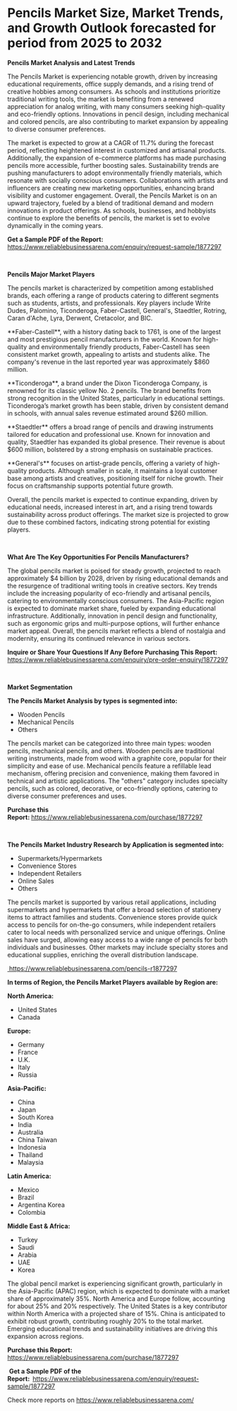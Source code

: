 <p><h1>Pencils Market Size, Market Trends, and Growth Outlook forecasted for period from 2025 to 2032</h1></p><p><strong>Pencils Market Analysis and Latest Trends</strong></p>
<p><p>The Pencils Market is experiencing notable growth, driven by increasing educational requirements, office supply demands, and a rising trend of creative hobbies among consumers. As schools and institutions prioritize traditional writing tools, the market is benefiting from a renewed appreciation for analog writing, with many consumers seeking high-quality and eco-friendly options. Innovations in pencil design, including mechanical and colored pencils, are also contributing to market expansion by appealing to diverse consumer preferences.</p><p>The market is expected to grow at a CAGR of 11.7% during the forecast period, reflecting heightened interest in customized and artisanal products. Additionally, the expansion of e-commerce platforms has made purchasing pencils more accessible, further boosting sales. Sustainability trends are pushing manufacturers to adopt environmentally friendly materials, which resonate with socially conscious consumers. Collaborations with artists and influencers are creating new marketing opportunities, enhancing brand visibility and customer engagement. Overall, the Pencils Market is on an upward trajectory, fueled by a blend of traditional demand and modern innovations in product offerings. As schools, businesses, and hobbyists continue to explore the benefits of pencils, the market is set to evolve dynamically in the coming years.</p></p>
<p><strong>Get a Sample PDF of the Report:&nbsp;</strong> <a href="https://www.reliablebusinessarena.com/enquiry/request-sample/1877297?utm_campaign=2637&utm_medium=2&utm_source=Github&utm_content=ia&utm_term=04042025&utm_id=pencils">https://www.reliablebusinessarena.com/enquiry/request-sample/1877297</a></p>
<p>&nbsp;</p>
<p><strong>Pencils Major Market Players</strong></p>
<p><p>The pencils market is characterized by competition among established brands, each offering a range of products catering to different segments such as students, artists, and professionals. Key players include Write Dudes, Palomino, Ticonderoga, Faber-Castell, General's, Staedtler, Rotring, Caran d'Ache, Lyra, Derwent, Cretacolor, and BIC.</p><p>**Faber-Castell**, with a history dating back to 1761, is one of the largest and most prestigious pencil manufacturers in the world. Known for high-quality and environmentally friendly products, Faber-Castell has seen consistent market growth, appealing to artists and students alike. The company's revenue in the last reported year was approximately $860 million.</p><p>**Ticonderoga**, a brand under the Dixon Ticonderoga Company, is renowned for its classic yellow No. 2 pencils. The brand benefits from strong recognition in the United States, particularly in educational settings. Ticonderoga’s market growth has been stable, driven by consistent demand in schools, with annual sales revenue estimated around $260 million.</p><p>**Staedtler** offers a broad range of pencils and drawing instruments tailored for education and professional use. Known for innovation and quality, Staedtler has expanded its global presence. Their revenue is about $600 million, bolstered by a strong emphasis on sustainable practices.</p><p>**General's** focuses on artist-grade pencils, offering a variety of high-quality products. Although smaller in scale, it maintains a loyal customer base among artists and creatives, positioning itself for niche growth. Their focus on craftsmanship supports potential future growth.</p><p>Overall, the pencils market is expected to continue expanding, driven by educational needs, increased interest in art, and a rising trend towards sustainability across product offerings. The market size is projected to grow due to these combined factors, indicating strong potential for existing players.</p></p>
<p>&nbsp;</p>
<p><strong>What Are The Key Opportunities For Pencils Manufacturers?</strong></p>
<p><p>The global pencils market is poised for steady growth, projected to reach approximately $4 billion by 2028, driven by rising educational demands and the resurgence of traditional writing tools in creative sectors. Key trends include the increasing popularity of eco-friendly and artisanal pencils, catering to environmentally conscious consumers. The Asia-Pacific region is expected to dominate market share, fueled by expanding educational infrastructure. Additionally, innovation in pencil design and functionality, such as ergonomic grips and multi-purpose options, will further enhance market appeal. Overall, the pencils market reflects a blend of nostalgia and modernity, ensuring its continued relevance in various sectors.</p></p>
<p><strong>Inquire or Share Your Questions If Any Before Purchasing This Report:</strong> <a href="https://www.reliablebusinessarena.com/enquiry/pre-order-enquiry/1877297?utm_campaign=2637&utm_medium=2&utm_source=Github&utm_content=ia&utm_term=04042025&utm_id=pencils">https://www.reliablebusinessarena.com/enquiry/pre-order-enquiry/1877297</a></p>
<p>&nbsp;</p>
<p><strong>Market Segmentation</strong></p>
<p><strong>The Pencils Market Analysis by types is segmented into:</strong></p>
<p><ul><li>Wooden Pencils</li><li>Mechanical Pencils</li><li>Others</li></ul></p>
<p><p>The pencils market can be categorized into three main types: wooden pencils, mechanical pencils, and others. Wooden pencils are traditional writing instruments, made from wood with a graphite core, popular for their simplicity and ease of use. Mechanical pencils feature a refillable lead mechanism, offering precision and convenience, making them favored in technical and artistic applications. The "others" category includes specialty pencils, such as colored, decorative, or eco-friendly options, catering to diverse consumer preferences and uses.</p></p>
<p><strong>Purchase this Report:&nbsp;</strong><a href="https://www.reliablebusinessarena.com/purchase/1877297?utm_campaign=2637&utm_medium=2&utm_source=Github&utm_content=ia&utm_term=04042025&utm_id=pencils">https://www.reliablebusinessarena.com/purchase/1877297</a></p>
<p>&nbsp;</p>
<p><strong>The Pencils Market Industry Research by Application is segmented into:</strong></p>
<p><ul><li>Supermarkets/Hypermarkets</li><li>Convenience Stores</li><li>Independent Retailers</li><li>Online Sales</li><li>Others</li></ul></p>
<p><p>The pencils market is supported by various retail applications, including supermarkets and hypermarkets that offer a broad selection of stationery items to attract families and students. Convenience stores provide quick access to pencils for on-the-go consumers, while independent retailers cater to local needs with personalized service and unique offerings. Online sales have surged, allowing easy access to a wide range of pencils for both individuals and businesses. Other markets may include specialty stores and educational supplies, enriching the overall distribution landscape.</p></p>
<p><a href="https://www.reliablebusinessarena.com/pencils-r1877297?utm_campaign=2637&utm_medium=2&utm_source=Github&utm_content=ia&utm_term=04042025&utm_id=pencils">&nbsp;https://www.reliablebusinessarena.com/pencils-r1877297</a></p>
<p><strong>In terms of Region, the Pencils Market Players available by Region are:</strong></p>
<p>
    <p> <strong> North America: </strong>
        <ul>
            <li>United States</li>
            <li>Canada</li>
        </ul>
        </p> 
    <p> <strong> Europe: </strong>
        <ul>
            <li>Germany</li>
            <li>France</li>
            <li>U.K.</li>
            <li>Italy</li>
            <li>Russia</li>
        </ul>
        </p> 
    <p> <strong> Asia-Pacific: </strong>
        <ul>
            <li>China</li>
            <li>Japan</li>
            <li>South Korea</li>
            <li>India</li>
            <li>Australia</li>
            <li>China Taiwan</li>
            <li>Indonesia</li>
            <li>Thailand</li>
            <li>Malaysia</li>
        </ul>
        </p> 
    <p> <strong> Latin America: </strong>
        <ul>
            <li>Mexico</li>
            <li>Brazil</li>
            <li>Argentina Korea</li>
            <li>Colombia</li>
        </ul>
        </p> 
    <p> <strong> Middle East & Africa: </strong>
        <ul>
            <li>Turkey</li>
            <li>Saudi</li>
            <li>Arabia</li>
            <li>UAE</li>
            <li>Korea</li>
        </ul>
    </p>
    </p>
<p><p>The global pencil market is experiencing significant growth, particularly in the Asia-Pacific (APAC) region, which is expected to dominate with a market share of approximately 35%. North America and Europe follow, accounting for about 25% and 20% respectively. The United States is a key contributor within North America with a projected share of 15%. China is anticipated to exhibit robust growth, contributing roughly 20% to the total market. Emerging educational trends and sustainability initiatives are driving this expansion across regions.</p></p>
<p><strong>Purchase this Report: </strong><a href="https://www.reliablebusinessarena.com/purchase/1877297?utm_campaign=2637&utm_medium=2&utm_source=Github&utm_content=ia&utm_term=04042025&utm_id=pencils">https://www.reliablebusinessarena.com/purchase/1877297</a></p>
<p>&nbsp;<strong>Get a Sample PDF of the Report:&nbsp;&nbsp;</strong><a href="https://www.reliablebusinessarena.com/enquiry/request-sample/1877297?utm_campaign=2637&utm_medium=2&utm_source=Github&utm_content=ia&utm_term=04042025&utm_id=pencils">https://www.reliablebusinessarena.com/enquiry/request-sample/1877297</a></p>
<p><strong></strong></p>
<p>Check more reports on <a href="https://www.reliablebusinessarena.com/?utm_campaign=2637&utm_medium=2&utm_source=Github&utm_content=ia&utm_term=04042025&utm_id=pencils">https://www.reliablebusinessarena.com/</a></p>